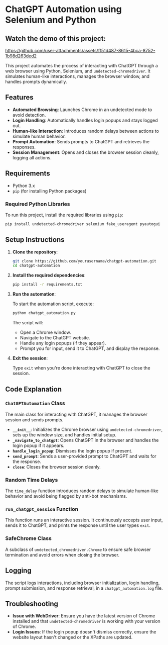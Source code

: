 # ChatGPT Automation using Selenium and Python

## Watch the demo of this project:

https://github.com/user-attachments/assets/ff51d487-8615-4bca-8752-1b98d263ded2

This project automates the process of interacting with ChatGPT through a web browser using Python, Selenium, and `undetected-chromedriver`. It simulates human-like interactions, manages the browser window, and handles prompts dynamically.

## Features

- **Automated Browsing**: Launches Chrome in an undetected mode to avoid detection.
- **Login Handling**: Automatically handles login popups and stays logged out.
- **Human-like Interaction**: Introduces random delays between actions to simulate human behavior.
- **Prompt Automation**: Sends prompts to ChatGPT and retrieves the responses.
- **Session Management**: Opens and closes the browser session cleanly, logging all actions.

## Requirements

- Python 3.x
- `pip` (for installing Python packages)

### Required Python Libraries

To run this project, install the required libraries using `pip`:

```bash
pip install undetected-chromedriver selenium fake_useragent pyautogui
````

## Setup Instructions

1. **Clone the repository**:

   ```bash
   git clone https://github.com/yourusername/chatgpt-automation.git
   cd chatgpt-automation
   ```

2. **Install the required dependencies**:

   ```bash
   pip install -r requirements.txt
   ```

3. **Run the automation**:

   To start the automation script, execute:

   ```bash
   python chatgpt_automation.py
   ```

   The script will:

   - Open a Chrome window.
   - Navigate to the ChatGPT website.
   - Handle any login popups (if they appear).
   - Prompt you for input, send it to ChatGPT, and display the response.

4. **Exit the session**:

   Type `exit` when you're done interacting with ChatGPT to close the session.

## Code Explanation

### `ChatGPTAutomation` Class

The main class for interacting with ChatGPT, it manages the browser session and sends prompts.

- **`__init__`**: Initializes the Chrome browser using `undetected-chromedriver`, sets up the window size, and handles initial setup.
- **`_navigate_to_chatgpt`**: Opens ChatGPT in the browser and handles the login popup if it appears.
- **`handle_login_popup`**: Dismisses the login popup if present.
- **`send_prompt`**: Sends a user-provided prompt to ChatGPT and waits for the response.
- **`close`**: Closes the browser session cleanly.

### Random Time Delays

The `time_delay` function introduces random delays to simulate human-like behavior and avoid being flagged by anti-bot mechanisms.

### `run_chatgpt_session` Function

This function runs an interactive session. It continuously accepts user input, sends it to ChatGPT, and prints the response until the user types `exit`.

### SafeChrome Class

A subclass of `undetected_chromedriver.Chrome` to ensure safe browser termination and avoid errors when closing the browser.

## Logging

The script logs interactions, including browser initialization, login handling, prompt submission, and response retrieval, in a `chatgpt_automation.log` file.

## Troubleshooting

- **Issue with WebDriver**: Ensure you have the latest version of Chrome installed and that `undetected-chromedriver` is working with your version of Chrome.
- **Login Issues**: If the login popup doesn't dismiss correctly, ensure the website layout hasn't changed or the XPaths are updated.
